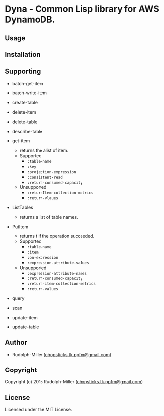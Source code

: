 # Dyna - Common Lisp library for AWS DynamoDB.

## Usage

## Installation

## Supporting

- batch-get-item

- batch-write-item

- create-table

- delete-item

- delete-table

- describe-table

- get-item
  - returns the alist of item.
  - Supported
    - `:table-name`
    - `:key`
    - `:projection-expression`
    - `:consistent-read`
    - `:return-consumed-capacity`
  - Unsupported
    - `:returnItem-collection-metrics`
    - `:return-vlaues`

- ListTables
  - returns a list of table names.

- PutItem
  - returns t if the operation succeeded.
  - Supported
    - `:table-name`
    - `:item`
    - `:on-expression`
    - `:expression-attribute-values`
  - Unsupported
    - `:expression-attribute-names`
    - `:return-consumed-capacity`
    - `:return-item-collection-metrics`
    - `:return-values`


- query

- scan

- update-item

- update-table

## Author

* Rudolph-Miller (chopsticks.tk.ppfm@gmail.com)

## Copyright

Copyright (c) 2015 Rudolph-Miller (chopsticks.tk.ppfm@gmail.com)

## License

Licensed under the MIT License.
